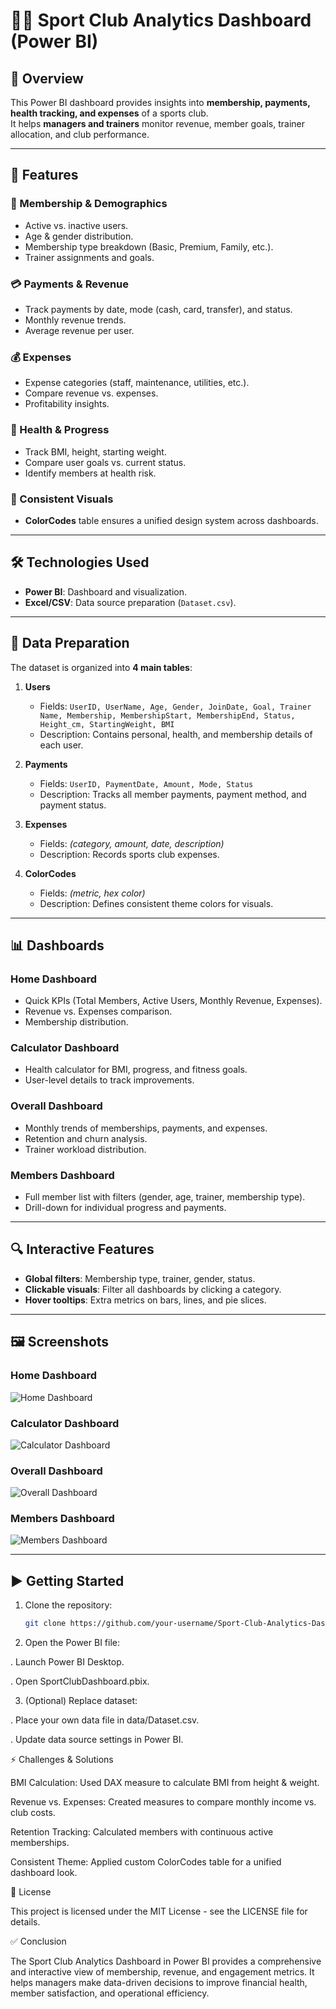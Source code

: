 # 🏋️‍♂️ Sport Club Analytics Dashboard (Power BI)

## 📌 Overview
This Power BI dashboard provides insights into **membership, payments, health tracking, and expenses** of a sports club.  
It helps **managers and trainers** monitor revenue, member goals, trainer allocation, and club performance.  

---

## 🚀 Features

### 👥 Membership & Demographics
- Active vs. inactive users.  
- Age & gender distribution.  
- Membership type breakdown (Basic, Premium, Family, etc.).  
- Trainer assignments and goals.  

### 💳 Payments & Revenue
- Track payments by date, mode (cash, card, transfer), and status.  
- Monthly revenue trends.  
- Average revenue per user.  

### 💰 Expenses
- Expense categories (staff, maintenance, utilities, etc.).  
- Compare revenue vs. expenses.  
- Profitability insights.  

### 📏 Health & Progress
- Track BMI, height, starting weight.  
- Compare user goals vs. current status.  
- Identify members at health risk.  

### 🎨 Consistent Visuals
- **ColorCodes** table ensures a unified design system across dashboards.  

---

## 🛠️ Technologies Used
- **Power BI**: Dashboard and visualization.  
- **Excel/CSV**: Data source preparation (`Dataset.csv`).  

---

## 📂 Data Preparation

The dataset is organized into **4 main tables**:

1. **Users**  
   - Fields: `UserID, UserName, Age, Gender, JoinDate, Goal, Trainer Name, Membership, MembershipStart, MembershipEnd, Status, Height_cm, StartingWeight, BMI`  
   - Description: Contains personal, health, and membership details of each user.  

2. **Payments**  
   - Fields: `UserID, PaymentDate, Amount, Mode, Status`  
   - Description: Tracks all member payments, payment method, and payment status.  

3. **Expenses**  
   - Fields: *(category, amount, date, description)*  
   - Description: Records sports club expenses.  

4. **ColorCodes**  
   - Fields: *(metric, hex color)*  
   - Description: Defines consistent theme colors for visuals.  

---

## 📊 Dashboards

### **Home Dashboard**
- Quick KPIs (Total Members, Active Users, Monthly Revenue, Expenses).  
- Revenue vs. Expenses comparison.  
- Membership distribution.  

### **Calculator Dashboard**
- Health calculator for BMI, progress, and fitness goals.  
- User-level details to track improvements.  

### **Overall Dashboard**
- Monthly trends of memberships, payments, and expenses.  
- Retention and churn analysis.  
- Trainer workload distribution.  

### **Members Dashboard**
- Full member list with filters (gender, age, trainer, membership type).  
- Drill-down for individual progress and payments.  

---

## 🔍 Interactive Features
- **Global filters**: Membership type, trainer, gender, status.  
- **Clickable visuals**: Filter all dashboards by clicking a category.  
- **Hover tooltips**: Extra metrics on bars, lines, and pie slices.  

---

## 🖼️ Screenshots

### Home Dashboard
![Home Dashboard](./Screenshots/Home.PNG)

### Calculator Dashboard
![Calculator Dashboard](./Screenshots/Calculator.PNG)

### Overall Dashboard
![Overall Dashboard](./Screenshots/Overall.PNG)

### Members Dashboard
![Members Dashboard](./Screenshots/Members.PNG)

---

## ▶️ Getting Started

1. Clone the repository:  
   ```bash
   git clone https://github.com/your-username/Sport-Club-Analytics-Dashboard.git

2. Open the Power BI file:

. Launch Power BI Desktop.

. Open SportClubDashboard.pbix.

3. (Optional) Replace dataset:

. Place your own data file in data/Dataset.csv.

. Update data source settings in Power BI.

⚡ Challenges & Solutions

BMI Calculation: Used DAX measure to calculate BMI from height & weight.

Revenue vs. Expenses: Created measures to compare monthly income vs. club costs.

Retention Tracking: Calculated members with continuous active memberships.

Consistent Theme: Applied custom ColorCodes table for a unified dashboard look.

📜 License

This project is licensed under the MIT License - see the LICENSE
 file for details.

✅ Conclusion

The Sport Club Analytics Dashboard in Power BI provides a comprehensive and interactive view of membership, revenue, and engagement metrics.
It helps managers make data-driven decisions to improve financial health, member satisfaction, and operational efficiency.

